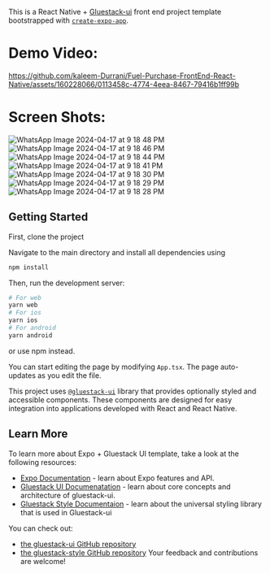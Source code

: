 This is a React Native + [Gluestack-ui](https://ui.gluestack.io/) front end project template bootstrapped with [`create-expo-app`](https://docs.expo.dev/get-started/create-a-project/).

# Demo Video:



https://github.com/kaleem-Durrani/Fuel-Purchase-FrontEnd-React-Native/assets/160228066/0113458c-4774-4eea-8467-79416b1ff99b


# Screen Shots:

![WhatsApp Image 2024-04-17 at 9 18 48 PM](https://github.com/kaleem-Durrani/Fuel-Purchase-FrontEnd-React-Native/assets/160228066/74ec7bcc-9f1d-40f0-99f8-8d435a156aa3)
![WhatsApp Image 2024-04-17 at 9 18 46 PM](https://github.com/kaleem-Durrani/Fuel-Purchase-FrontEnd-React-Native/assets/160228066/db12f0c1-7445-4083-a314-94b182864dd2)
![WhatsApp Image 2024-04-17 at 9 18 44 PM](https://github.com/kaleem-Durrani/Fuel-Purchase-FrontEnd-React-Native/assets/160228066/97ba92b2-70e7-4563-9570-99353fd71e48)
![WhatsApp Image 2024-04-17 at 9 18 41 PM](https://github.com/kaleem-Durrani/Fuel-Purchase-FrontEnd-React-Native/assets/160228066/e420a75d-5fe4-44b1-a06c-d9836c036898)
![WhatsApp Image 2024-04-17 at 9 18 30 PM](https://github.com/kaleem-Durrani/Fuel-Purchase-FrontEnd-React-Native/assets/160228066/7442ab40-f9fd-4652-af9d-0ed9448f7825)
![WhatsApp Image 2024-04-17 at 9 18 29 PM](https://github.com/kaleem-Durrani/Fuel-Purchase-FrontEnd-React-Native/assets/160228066/7a47accc-605c-4863-b0df-382d8d657bb5)
![WhatsApp Image 2024-04-17 at 9 18 28 PM](https://github.com/kaleem-Durrani/Fuel-Purchase-FrontEnd-React-Native/assets/160228066/182ca935-2337-4334-ace8-619979b2c7cd)

## Getting Started

First, clone the project

Navigate to the main directory and install all dependencies using 

```bash 
npm install
```

Then, run the development server:

```bash
# For web
yarn web
# For ios
yarn ios
# For android
yarn android
```
or use npm instead.

You can start editing the page by modifying `App.tsx`. The page auto-updates as you edit the file.

This project uses [`@gluestack-ui`](https://ui.gluestack.io/docs/overview/introduction) library that provides optionally styled and accessible components. These components are designed for easy integration into applications developed with React and React Native.


## Learn More

To learn more about Expo + Gluestack UI template, take a look at the following resources:

- [Expo Documentation](https://github.com/expo/expo) - learn about Expo features and API.
- [Gluestack UI Documenatation](https://ui.gluestack.io/docs/overview/introduction) - learn about core concepts and architecture of gluestack-ui.
- [Gluestack Style Documentaion](https://style.gluestack.io/docs/overview/introduction) - learn about the universal styling library that is used in Gluestack-ui

You can check out:
- [the gluestack-ui GitHub repository](https://github.com/gluestack/gluestack-ui)
- [the gluestack-style GitHub repository](https://github.com/gluestack/gluestack-style)
Your feedback and contributions are welcome!
